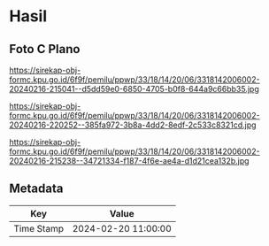 # Hasil

## Foto C Plano

https://sirekap-obj-formc.kpu.go.id/6f9f/pemilu/ppwp/33/18/14/20/06/3318142006002-20240216-215041--d5dd59e0-6850-4705-b0f8-644a9c66bb35.jpg

https://sirekap-obj-formc.kpu.go.id/6f9f/pemilu/ppwp/33/18/14/20/06/3318142006002-20240216-220252--385fa972-3b8a-4dd2-8edf-2c533c8321cd.jpg

https://sirekap-obj-formc.kpu.go.id/6f9f/pemilu/ppwp/33/18/14/20/06/3318142006002-20240216-215238--34721334-f187-4f6e-ae4a-d1d21cea132b.jpg


## Metadata

| Key        | Value               |
| ---------- | ------------------- |
| Time Stamp | 2024-02-20 11:00:00 |



